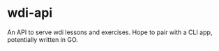 # wdi-api
An API to serve wdi lessons and exercises. Hope to pair with a CLI app, potentially written in GO.
